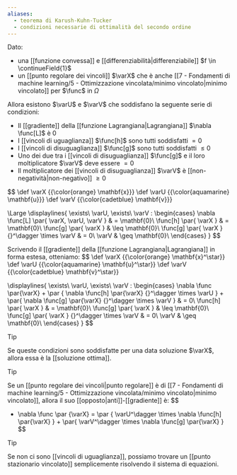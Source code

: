 ```yaml
---
aliases:
  - teorema di Karush-Kuhn-Tucker
  - condizioni necessarie di ottimalità del secondo ordine
---
```


Dato:
- una [[funzione convessa]] e [[differenziabilità|differenziabile]] $f \in \continueField{1}$
- un [[punto regolare dei vincoli]] $\varX$ che è anche [[7 - Fondamenti di machine learning/5 - Ottimizzazione vincolata/minimo vincolato|minimo vincolato]] per $\func$ in $\Omega$

Allora esistono $\varU$ e $\varV$ che soddisfano la seguente serie di condizioni:
- Il [[gradiente]] della [[funzione Lagrangiana|Lagrangiana]] $\nabla \func[L]$ è $0$
- I [[vincoli di uguaglianza]] $\func[h]$ sono tutti soddisfatti $= 0$
- I [[vincoli di disuguaglianza]] $\func[g]$ sono tutti soddisfatti $\leq 0$
- Uno dei due tra i [[vincoli di disuguaglianza]] $\func[g]$ e il loro moltiplicatore $\varV$ deve essere $= 0$
- Il moltiplicatore dei [[vincoli di disuguaglianza]] $\varV$ è [[non-negatività|non-negativo]] $\geq 0$

$$
\def \varX {{\color{orange} \mathbf{x}}}
\def \varU {{\color{aquamarine} \mathbf{u}}}
\def \varV {{\color{cadetblue} \mathbf{v}}}

\Large
\displaylines{
	\exists\ \varU, \exists\ \varV :
	\begin{cases}
		\nabla \func[L] \par{ \varX, \varU, \varV } & = \mathbf{0}\\
		\func[h] \par{ \varX } & = \mathbf{0}\\
		\func[g] \par{ \varX } & \leq \mathbf{0}\\
		\func[g] \par{ \varX } {}^\dagger \times \varV & = 0\\
		\varV & \geq \mathbf{0}\\
	\end{cases}
}
$$

Scrivendo il [[gradiente]] della [[funzione Lagrangiana|Lagrangiana]] in forma estesa, otteniamo:
$$
\def \varX {{\color{orange} \mathbf{x}^\star}}
\def \varU {{\color{aquamarine} \mathbf{u}^\star}}
\def \varV {{\color{cadetblue} \mathbf{v}^\star}}

\displaylines{
\exists\ \varU, \exists\ \varV :
\begin{cases}
	\nabla \func \par{\varX} + \par { \nabla \func[h] \par{\varX} {}^\dagger \times \varU } + \par{ \nabla \func[g] \par{\varX} {}^\dagger \times \varV } & = 0\\
	\func[h] \par{ \varX } & = \mathbf{0}\\
	\func[g] \par{ \varX } & \leq \mathbf{0}\\
	\func[g] \par{ \varX } {}^\dagger \times \varV & = 0\\
	\varV & \geq \mathbf{0}\\
\end{cases}
}
$$


> [!Tip]
> Se queste condizioni sono soddisfatte per una data soluzione $\varX$, allora essa è la [[soluzione ottima]].

> [!Tip]
> Se un [[punto regolare dei vincoli|punto regolare]] è di [[7 - Fondamenti di machine learning/5 - Ottimizzazione vincolata/minimo vincolato|minimo vincolato]], allora il suo [[opposto|anti]]-[[gradiente]] è:
> $$
> - \nabla \func \par {\varX} = \par { \varU^\dagger \times \nabla \func[h] \par{\varX} } + \par{ \varV^\dagger \times \nabla \func[g] \par{\varX} }
> $$

> [!Tip]
> Se non ci sono [[vincoli di uguaglianza]], possiamo trovare un [[punto stazionario vincolato]] semplicemente risolvendo il sistema di equazioni.

